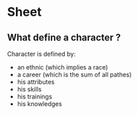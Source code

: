 # Sheet

## What define a character ?

Character is defined by:

- an ethnic (which implies a race)
- a career (which is the sum of all pathes)
- his attributes
- his skills
- his trainings
- his knowledges
